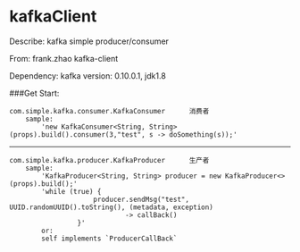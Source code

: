 kafkaClient
===========

Describe:   kafka simple producer/consumer

From:     frank.zhao kafka-client

Dependency:     kafka version: 0.10.0.1, jdk1.8

###Get Start:

    com.simple.kafka.consumer.KafkaConsumer      消费者
        sample:
            'new KafkaConsumer<String, String>(props).build().consumer(3,"test", s -> doSomething(s));'
---    
    com.simple.kafka.producer.KafkaProducer      生产者
        sample:
            'KafkaProducer<String, String> producer = new KafkaProducer<>(props).build();'
            'while (true) {
                         producer.sendMsg("test", UUID.randomUUID().toString(), (metadata, exception)
                                 -> callBack()
                     }'
            or:
            self implements `ProducerCallBack`

